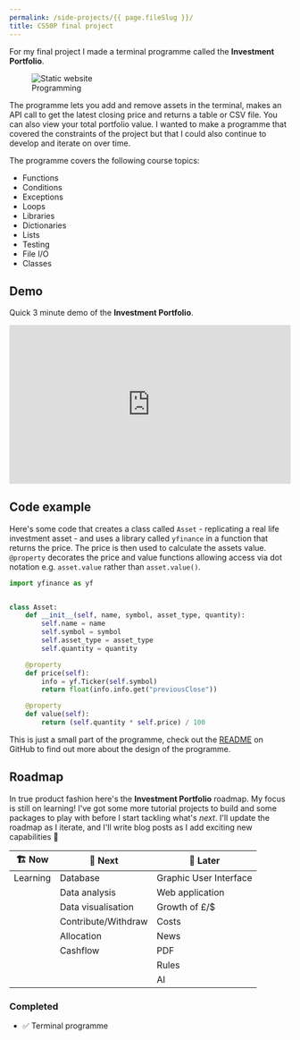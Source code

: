 ```yaml
---
permalink: /side-projects/{{ page.fileSlug }}/
title: CS50P final project
---
```

For my final project I made a terminal programme called the **Investment Portfolio**.

<figure>
    <img src="/assets/images/undraw/undraw_programming_65t2.png" alt="Static website" eleventy:widths="600">
    <figcaption>Programming</figcaption>
</figure>

The programme lets you add and remove assets in the terminal, makes an API call to get the latest closing price and returns a table or CSV file. You can also view your total portfolio value. I wanted to make a programme that covered the constraints of the project but that I could also continue to develop and iterate on over time.

The programme covers the following course topics:

- Functions
- Conditions
- Exceptions
- Loops
- Libraries
- Dictionaries
- Lists
- Testing
- File I/O
- Classes

## Demo

Quick 3 minute demo of the **Investment Portfolio**.

<div style="position: relative; width: 100%; height: 0; padding-bottom: 56.25%;">
  <iframe 
    style="position: absolute; top: 0; left: 0; width: 100%; height: 100%;"
    src="https://www.youtube.com/embed/MZXWuFO9QUA?si=-LlyEU24wJoRU8eY"
    title="YouTube video player"
    frameborder="0"
    allow="accelerometer; autoplay; clipboard-write; encrypted-media; gyroscope; picture-in-picture; web-share"
    allowfullscreen>
  </iframe>
</div>

## Code example

Here's some code that creates a class called `Asset` - replicating a real life investment asset - and uses a library called `yfinance` in a function that returns the price. The price is then used to calculate the assets value. `@property` decorates the price and value functions allowing access via dot notation e.g. `asset.value` rather than `asset.value()`.

```python
import yfinance as yf


class Asset:
    def __init__(self, name, symbol, asset_type, quantity):
        self.name = name
        self.symbol = symbol
        self.asset_type = asset_type
        self.quantity = quantity

    @property
    def price(self):
        info = yf.Ticker(self.symbol)
        return float(info.info.get("previousClose"))

    @property
    def value(self):
        return (self.quantity * self.price) / 100
```

This is just a small part of the programme, check out the [README](https://github.com/makendon/cs50p-final-project/blob/main/README.md) on GitHub to find out more about the design of the programme.

## Roadmap

In true product fashion here's the **Investment Portfolio** roadmap. My focus is still on learning! I've got some more tutorial projects to build and some packages to play with before I start tackling what's *next*. I'll update the roadmap as I iterate, and I'll write blog posts as I add exciting new capabilities :rocket:

| :building_construction: Now | :telescope: Next | :seedling: Later |
|--|--|--|
| Learning | Database | Graphic User Interface |
|  | Data analysis | Web application |
|  | Data visualisation | Growth of £/$ |
|  | Contribute/Withdraw  | Costs |
|  | Allocation | News |
|  | Cashflow  | PDF |
|  |  | Rules |
|  |  | AI |

### Completed

- :white_check_mark: Terminal programme

